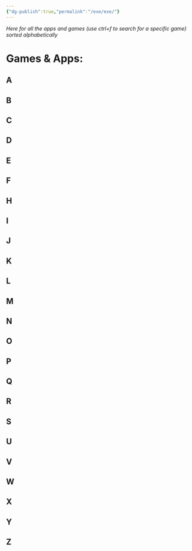 ```yaml
---
{"dg-publish":true,"permalink":"/exe/exe/"}
---
```


*Here for all the apps and games (use ctrl+f to search for a specific game) sorted alphabetically*


# Games & Apps:

## A

## B

## C

## D

## E

## F

## H

## I

## J

## K

## L

## M

## N

## O

## P

## Q

## R

## S

## U

## V

## W

## X

## Y

## Z
